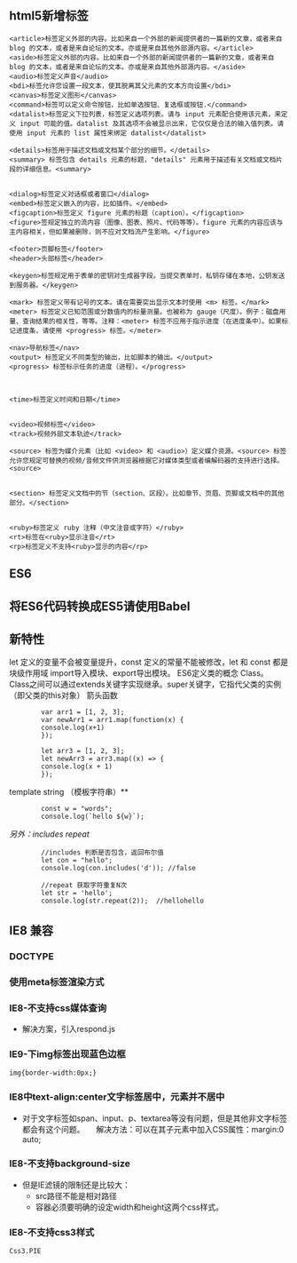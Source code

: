 ## html5新增标签

    <article>标签定义外部的内容。比如来自一个外部的新闻提供者的一篇新的文章，或者来自 blog 的文本，或者是来自论坛的文本。亦或是来自其他外部源内容。</article>
    <aside>标签定义外部的内容。比如来自一个外部的新闻提供者的一篇新的文章，或者来自 blog 的文本，或者是来自论坛的文本。亦或是来自其他外部源内容。</aside>
    <audio>标签定义声音</audio>
    <bdi>标签允许您设置一段文本，使其脱离其父元素的文本方向设置</bdi>
    <canvas>标签定义图形</canvas>
    <command>标签可以定义命令按钮，比如单选按钮、复选框或按钮.</command>
    <datalist>标签定义下拉列表，标签定义选项列表。请与 input 元素配合使用该元素，来定义 input 可能的值。datalist 及其选项不会被显示出来，它仅仅是合法的输入值列表。请使用 input 元素的 list 属性来绑定 datalist</datalist>

    <details>标签用于描述文档或文档某个部分的细节。</details>
    <summary> 标签包含 details 元素的标题，"details" 元素用于描述有关文档或文档片段的详细信息。<summary>


    <dialog>标签定义对话框或者窗口</dialog>
    <embed>标签定义嵌入的内容，比如插件。</embed>
    <figcaption>标签定义 figure 元素的标题（caption）。</figcaption>
    <figure>签规定独立的流内容（图像、图表、照片、代码等等）。figure 元素的内容应该与主内容相关，但如果被删除，则不应对文档流产生影响。</figure>

    <footer>页脚标签</footer>
    <header>头部标签</header>

    <keygen>标签规定用于表单的密钥对生成器字段。当提交表单时，私钥存储在本地，公钥发送到服务器。</keygen>

    <mark> 标签定义带有记号的文本。请在需要突出显示文本时使用 <m> 标签。</mark>
    <meter> 标签定义已知范围或分数值内的标量测量。也被称为 gauge（尺度）。例子：磁盘用量、查询结果的相关性，等等。注释：<meter> 标签不应用于指示进度（在进度条中）。如果标记进度条，请使用 <progress> 标签。</meter>

    <nav>导航标签</nav>
    <output> 标签定义不同类型的输出，比如脚本的输出。</output>
    <progress> 标签标示任务的进度（进程）。</progress>



    <time>标签定义时间和日期</time>


    <video>视频标签</video>
    <track>视频外部文本轨迹</track>

    <source> 标签为媒介元素（比如 <video> 和 <audio>）定义媒介资源。<source> 标签允许您规定可替换的视频/音频文件供浏览器根据它对媒体类型或者编解码器的支持进行选择。<source>


    <section> 标签定义文档中的节（section、区段）。比如章节、页眉、页脚或文档中的其他部分。</section>


    <ruby>标签定义 ruby 注释（中文注音或字符）</ruby>
    <rt>标签在<ruby>显示注音</rt>
    <rp>标签定义不支持<ruby>显示的内容</rp>



## ES6

   ## 将ES6代码转换成ES5请使用Babel

   ## 新特性
let 定义的变量不会被变量提升，const 定义的常量不能被修改，let 和 const 都是块级作用域
import导入模块、export导出模块。
ES6定义类的概念 Class。 Class之间可以通过extends关键字实现继承。super关键字，它指代父类的实例（即父类的this对象）
箭头函数
``` 
        var arr1 = [1, 2, 3];
        var newArr1 = arr1.map(function(x) {
        console.log(x+1)
        });

        let arr3 = [1, 2, 3];
        let newArr3 = arr3.map((x) => {
        console.log(x + 1)
        });
```
template string （模板字符串）**
```
        const w = "words";
        console.log(`hello ${w}`);

```
_另外：includes repeat_
```
        //includes 判断是否包含，返回布尔值
        let con = "hello";
        console.log(con.includes('d')); //false

        //repeat 获取字符重复N次
        let str = 'hello';
        console.log(str.repeat(2));  //hellohello
```
      

## IE8 兼容
### DOCTYPE
### 使用meta标签渲染方式
### IE8-不支持css媒体查询

* 解决方案，引入respond.js

### IE9-下img标签出现蓝色边框
```
img{border-width:0px;}
```
### IE8中text-align:center文字标签居中，元素并不居中

* 对于文字标签如span、input、p、textarea等没有问题，但是其他非文字标签都会有这个问题。　　解决方法：可以在其子元素中加入CSS属性：margin:0 auto;
### IE8-不支持background-size

+ 但是IE滤镜的限制还是比较大：
  - src路径不能是相对路径
  - 容器必须要明确的设定width和height这两个css样式。

### IE8-不支持css3样式
```
Css3.PIE
```